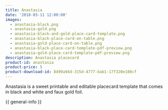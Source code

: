 ```yaml
---
title: Anastasia
date: '2018-03-11 12:00:00'
images:
  - anastasia-black.png
  - anastasia-gold.png
  - anastasia-black-and-gold-place-card-template.png
  - anastasia-black-place-card-on-table.png
  - anastasia-gold-place-card-on-table.png
  - anastasia-black-place-card-template-pdf-preview.png
  - anastasia-gold-place-card-template-pdf-preview.png
description: Anastasia placecard
product-id: anastasia
product-price: 5
product-download-id: 8499a94d-315d-4777-bab1-17f320e180cf
---
```

Anastasia is a sweet printable and editable placecard template that comes in black and white and faux gold foil.

{{ general-info }}
